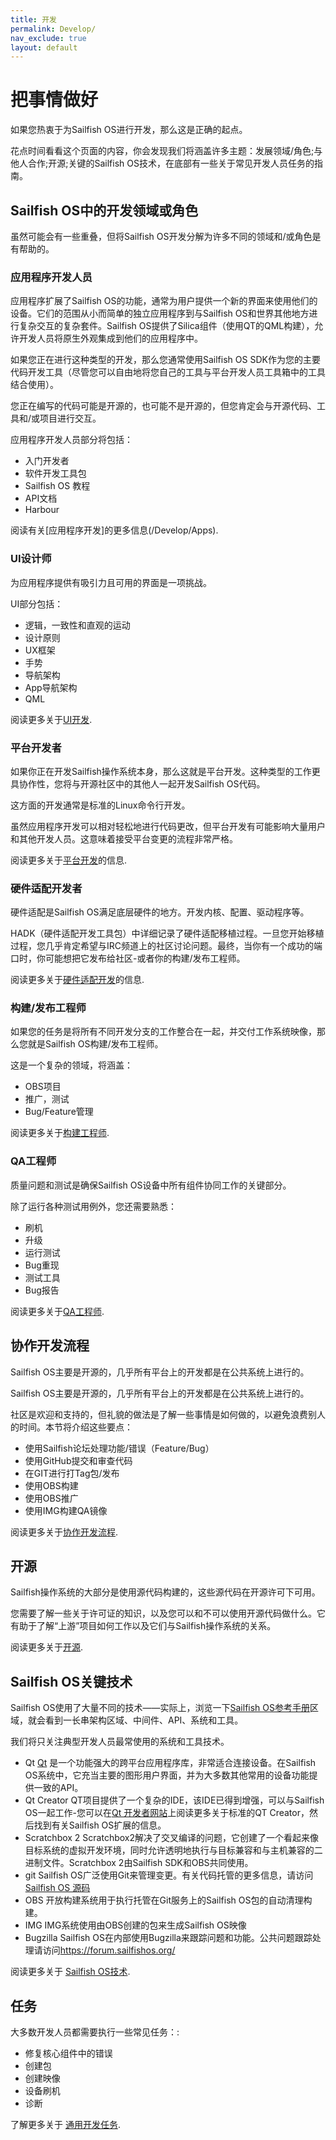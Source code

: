 ```yaml
---
title: 开发
permalink: Develop/
nav_exclude: true
layout: default
---
```


# 把事情做好

如果您热衷于为Sailfish OS进行开发，那么这是正确的起点。

花点时间看看这个页面的内容，你会发现我们将涵盖许多主题：发展领域/角色;与他人合作;开源;关键的Sailfish OS技术，在底部有一些关于常见开发人员任务的指南。

## Sailfish OS中的开发领域或角色

虽然可能会有一些重叠，但将Sailfish OS开发分解为许多不同的领域和/或角色是有帮助的。

### 应用程序开发人员

应用程序扩展了Sailfish OS的功能，通常为用户提供一个新的界面来使用他们的设备。它们的范围从小而简单的独立应用程序到与Sailfish OS和世界其他地方进行复杂交互的复杂套件。Sailfish OS提供了Silica组件（使用QT的QML构建），允许开发人员将原生外观集成到他们的应用程序中。

如果您正在进行这种类型的开发，那么您通常使用Sailfish OS SDK作为您的主要代码开发工具（尽管您可以自由地将您自己的工具与平台开发人员工具箱中的工具结合使用）。

您正在编写的代码可能是开源的，也可能不是开源的，但您肯定会与开源代码、工具和/或项目进行交互。

应用程序开发人员部分将包括：

  - 入门开发者
  - 软件开发工具包
  - Sailfish OS 教程
  - API文档
  - Harbour

阅读有关[应用程序开发]的更多信息(/Develop/Apps).

### UI设计师

为应用程序提供有吸引力且可用的界面是一项挑战。

UI部分包括：

  - 逻辑，一致性和直观的运动
  - 设计原则
  - UX框架	
  - 手势
  - 导航架构
  - App导航架构
  - QML

阅读更多关于[UI开发](/Develop/Apps/UI).

### 平台开发者

如果你正在开发Sailfish操作系统本身，那么这就是平台开发。这种类型的工作更具协作性，您将与开源社区中的其他人一起开发Sailfish OS代码。

这方面的开发通常是标准的Linux命令行开发。

虽然应用程序开发可以相对轻松地进行代码更改，但平台开发有可能影响大量用户和其他开发人员。这意味着接受平台变更的流程非常严格。

阅读更多关于[平台开发](/Develop/Platform)的信息.

### 硬件适配开发者

硬件适配是Sailfish OS满足底层硬件的地方。开发内核、配置、驱动程序等。

HADK（硬件适配开发工具包）中详细记录了硬件适配移植过程。一旦您开始移植过程，您几乎肯定希望与IRC频道上的社区讨论问题。最终，当你有一个成功的端口时，你可能想把它发布给社区-或者你的构建/发布工程师。


阅读更多关于[硬件适配开发](/Tools/Hardware_Adaptation_Development_Kit)的信息.

### 构建/发布工程师

如果您的任务是将所有不同开发分支的工作整合在一起，并交付工作系统映像，那么您就是Sailfish OS构建/发布工程师。

这是一个复杂的领域，将涵盖：

  - OBS项目
  - 推广，测试
  - Bug/Feature管理

阅读更多关于[构建工程师](/Build_Engineering "brokenlink").

### QA工程师

质量问题和测试是确保Sailfish OS设备中所有组件协同工作的关键部分。

除了运行各种测试用例外，您还需要熟悉：

  - 刷机
  - 升级
  - 运行测试
  - Bug重现
  - 测试工具
  - Bug报告

阅读更多关于[QA工程师](/QA_Engineering "brokenlink").

## 协作开发流程

Sailfish OS主要是开源的，几乎所有平台上的开发都是在公共系统上进行的。

Sailfish OS主要是开源的，几乎所有平台上的开发都是在公共系统上进行的。

社区是欢迎和支持的，但礼貌的做法是了解一些事情是如何做的，以避免浪费别人的时间。本节将介绍这些要点：

  - 使用Sailfish论坛处理功能/错误（Feature/Bug）
  - 使用GitHub提交和审查代码
  - 在GIT进行打Tag包/发布
  - 使用OBS构建
  - 使用OBS推广
  - 使用IMG构建QA镜像

阅读更多关于[协作开发流程](/Develop/Collaborate).

## 开源

Sailfish操作系统的大部分是使用源代码构建的，这些源代码在开源许可下可用。

您需要了解一些关于许可证的知识，以及您可以和不可以使用开源代码做什么。它有助于了解“上游”项目如何工作以及它们与Sailfish操作系统的关系。

阅读更多关于[开源](/Develop/Open_Source).

## Sailfish OS关键技术

Sailfish OS使用了大量不同的技术——实际上，浏览一下[Sailfish OS参考手册](/reference)区域，就会看到一长串架构区域、中间件、API、系统和工具。

我们将只关注典型开发人员最常使用的系统和工具技术。

  - Qt
    [Qt](http://qt-project.org/) 是一个功能强大的跨平台应用程序库，非常适合连接设备。在Sailfish OS系统中，它充当主要的图形用户界面，并为大多数其他常用的设备功能提供一致的API。
  - Qt Creator
    QT项目提供了一个复杂的IDE，该IDE已得到增强，可以与Sailfish OS一起工作-您可以在[Qt 开发者网站](http://doc.qt.io/qt-5/topics-app-development.html)上阅读更多关于标准的QT Creator，然后找到有关Sailfish OS扩展的信息。
  - Scratchbox 2
    Scratchbox2解决了交叉编译的问题，它创建了一个看起来像目标系统的虚拟开发环境，同时允许透明地执行与目标兼容和与主机兼容的二进制文件。Scratchbox 2由Sailfish SDK和OBS共同使用。
  - git
    Sailfish OS广泛使用Git来管理变更。有关代码托管的更多信息，请访问[Sailfish OS 源码](/Services/Development/Sailfish_OS_Source)
  - OBS
    开放构建系统用于执行托管在Git服务上的Sailfish OS包的自动清理构建。
  - IMG
    IMG系统使用由OBS创建的包来生成Sailfish OS映像
  - Bugzilla
    Sailfish OS在内部使用Bugzilla来跟踪问题和功能。公共问题跟踪处理请访问<https://forum.sailfishos.org/>

阅读更多关于 [Sailfish OS技术](/Reference).

## 任务

大多数开发人员都需要执行一些常见任务：:

  - 修复核心组件中的错误
  - 创建包
  - 创建映像
  - 设备刷机
  - 诊断

了解更多关于 [通用开发任务](/Develop/Common_Tasks).

